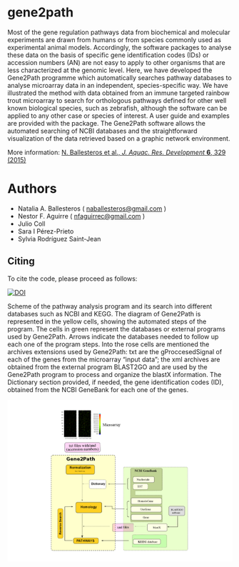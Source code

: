 # gene2path

Most of the gene regulation pathways data from biochemical and molecular experiments are drawn from humans or from species commonly used as experimental animal models. Accordingly, the software packages to analyse these data on the basis of specific gene identification codes (IDs) or accession numbers (AN) are not easy to apply to other organisms that are less characterized at the genomic level. Here, we have developed the Gene2Path programme which automatically searches pathway databases to analyse microarray data in an independent, species-specific way. We have illustrated the method with data obtained from an immune targeted rainbow trout microarray to search for orthologous pathways defined for other well known biological species, such as zebrafish, although the software can be applied to any other case or species of interest. A user guide and examples are provided with the package. The Gene2Path software allows the automated searching of NCBI databases and the straightforward visualization of the data retrieved based on a graphic network environment.

More information: [N. Ballesteros et al., *J. Aquac. Res. Development* **6**, 329 (2015)](https://www.omicsonline.org/open-access/gene2path-a-data-analysis-tool-to-study-fish-gene-pathways-by-automatic-search-of-orthologous-genes-2155-9546-1000329.php?aid=47057)

# Authors
* Natalia A. Ballesteros ( naballesteros@gmail.com )
* Nestor F. Aguirre ( nfaguirrec@gmail.com )
* Julio Coll
* Sara I Pérez-Prieto
* Sylvia Rodríguez Saint-Jean

## Citing

To cite the code, please proceed as follows:

[![DOI](https://zenodo.org/badge/139765551.svg)](https://zenodo.org/badge/latestdoi/139765551)

Scheme of the pathway analysis program and its search into different databases such as NCBI and KEGG. The diagram of Gene2Path is represented in the yellow cells, showing the automated steps of the program. The cells in green represent the databases or external programs used by Gene2Path. Arrows indicate the databases needed to follow up each one of the program steps. Into the rose cells are mentioned the archives extensions used by Gene2Path: txt are the gProccesedSignal of each of the genes from the microarray “input data”; the xml archives are obtained from the external program BLAST2GO and are used by the Gene2Path program to process and organize the blastX information. The Dictionary section provided, if needed, the gene identification codes (ID), obtained from the NCBI GeneBank for each one of the genes.

![Terminal](cgi-bin/gene2path.png)

